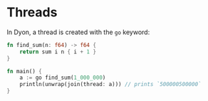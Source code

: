 # Threads

In Dyon, a thread is created with the `go` keyword:

```rust
fn find_sum(n: f64) -> f64 {
    return sum i n { i + 1 }
}

fn main() {
    a := go find_sum(1_000_000)
    println(unwrap(join(thread: a))) // prints `500000500000`
}
```
